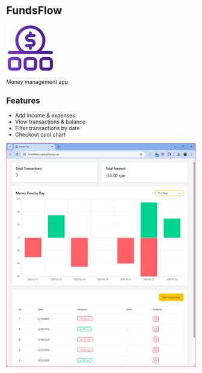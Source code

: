 # FundsFlow

![FundsFlow](./public/logo.png)

Money management app

## Features

- Add income & expenses
- View transactions & balance
- Filter transactions by date
- Checkout cool chart

![app](./.github/screenshots/app.jpg)
